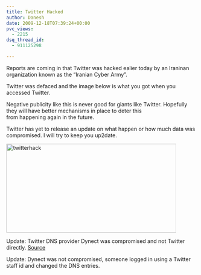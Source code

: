 ```yaml
---
title: Twitter Hacked
author: Danesh
date: 2009-12-18T07:39:24+00:00
pvc_views:
  - 2215
dsq_thread_id:
  - 911125298

---
```

Reports are coming in that Twitter was hacked ealier today by an Iraninan organization known as the &#8220;Iranian Cyber Army&#8221;.

Twitter was defaced and the image below is what you got when you accessed Twitter.

Negative publicity like this is never good for giants like Twitter. Hopefully they will have better mechanisms in place to deter this from happening again in the future.

Twitter has yet to release an update on what happen or how much data was compromised. I will try to keep you up2date.

[<img loading="lazy" class="alignnone size-medium wp-image-1903" title="twitterhack" src="/wp-content/uploads/2009/12/twitterhack-450x235.jpg" alt="twitterhack" width="450" height="235" srcset="/wp-content/uploads/2009/12/twitterhack-450x235.jpg 450w, /wp-content/uploads/2009/12/twitterhack.jpg 600w" sizes="(max-width: 450px) 100vw, 450px" />][1]

Update: Twitter DNS provider Dynect was compromised and not Twitter directly. [Source][2]

Update: Dynect was not compromised, someone logged in using a Twitter staff id and changed the DNS entries.

 [1]: /wp-content/uploads/2009/12/twitterhack.jpg
 [2]: http://blog.twitter.com/2009/12/update-on-last-nights-dns-disruption.html